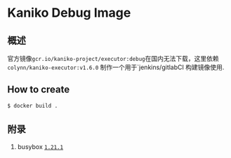 # Kaniko Debug Image

## 概述

官方镜像`gcr.io/kaniko-project/executor:debug`在国内无法下载，这里依赖`colynn/kaniko-executor:v1.6.0` 制作一个用于`jenkins/gitlabCI 构建镜像使用.

## How to create
```sh
$ docker build . 
```

## 附录

1. busybox [`1.21.1`](https://busybox.net/downloads/binaries/1.21.1/busybox-x86_64)
